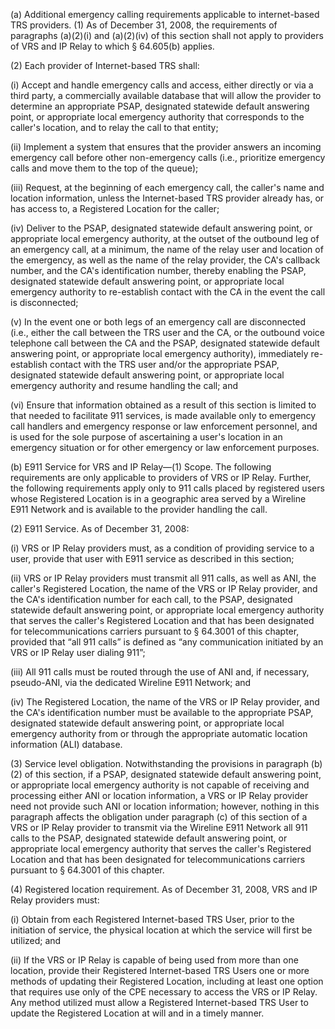 (a) Additional emergency calling requirements applicable to internet-based TRS providers. (1) As of December 31, 2008, the requirements of paragraphs (a)(2)(i) and (a)(2)(iv) of this section shall not apply to providers of VRS and IP Relay to which § 64.605(b) applies.

(2) Each provider of Internet-based TRS shall:

(i) Accept and handle emergency calls and access, either directly or via a third party, a commercially available database that will allow the provider to determine an appropriate PSAP, designated statewide default answering point, or appropriate local emergency authority that corresponds to the caller's location, and to relay the call to that entity;

(ii) Implement a system that ensures that the provider answers an incoming emergency call before other non-emergency calls (i.e., prioritize emergency calls and move them to the top of the queue);

(iii) Request, at the beginning of each emergency call, the caller's name and location information, unless the Internet-based TRS provider already has, or has access to, a Registered Location for the caller;

(iv) Deliver to the PSAP, designated statewide default answering point, or appropriate local emergency authority, at the outset of the outbound leg of an emergency call, at a minimum, the name of the relay user and location of the emergency, as well as the name of the relay provider, the CA's callback number, and the CA's identification number, thereby enabling the PSAP, designated statewide default answering point, or appropriate local emergency authority to re-establish contact with the CA in the event the call is disconnected;

(v) In the event one or both legs of an emergency call are disconnected (i.e., either the call between the TRS user and the CA, or the outbound voice telephone call between the CA and the PSAP, designated statewide default answering point, or appropriate local emergency authority), immediately re-establish contact with the TRS user and/or the appropriate PSAP, designated statewide default answering point, or appropriate local emergency authority and resume handling the call; and

(vi) Ensure that information obtained as a result of this section is limited to that needed to facilitate 911 services, is made available only to emergency call handlers and emergency response or law enforcement personnel, and is used for the sole purpose of ascertaining a user's location in an emergency situation or for other emergency or law enforcement purposes.

(b) E911 Service for VRS and IP Relay—(1) Scope. The following requirements are only applicable to providers of VRS or IP Relay. Further, the following requirements apply only to 911 calls placed by registered users whose Registered Location is in a geographic area served by a Wireline E911 Network and is available to the provider handling the call.

(2) E911 Service. As of December 31, 2008:

(i) VRS or IP Relay providers must, as a condition of providing service to a user, provide that user with E911 service as described in this section;

(ii) VRS or IP Relay providers must transmit all 911 calls, as well as ANI, the caller's Registered Location, the name of the VRS or IP Relay provider, and the CA's identification number for each call, to the PSAP, designated statewide default answering point, or appropriate local emergency authority that serves the caller's Registered Location and that has been designated for telecommunications carriers pursuant to § 64.3001 of this chapter, provided that “all 911 calls” is defined as “any communication initiated by an VRS or IP Relay user dialing 911”;
              

(iii) All 911 calls must be routed through the use of ANI and, if necessary, pseudo-ANI, via the dedicated Wireline E911 Network; and

(iv) The Registered Location, the name of the VRS or IP Relay provider, and the CA's identification number must be available to the appropriate PSAP, designated statewide default answering point, or appropriate local emergency authority from or through the appropriate automatic location information (ALI) database.

(3) Service level obligation. Notwithstanding the provisions in paragraph (b)(2) of this section, if a PSAP, designated statewide default answering point, or appropriate local emergency authority is not capable of receiving and processing either ANI or location information, a VRS or IP Relay provider need not provide such ANI or location information; however, nothing in this paragraph affects the obligation under paragraph (c) of this section of a VRS or IP Relay provider to transmit via the Wireline E911 Network all 911 calls to the PSAP, designated statewide default answering point, or appropriate local emergency authority that serves the caller's Registered Location and that has been designated for telecommunications carriers pursuant to § 64.3001 of this chapter.

(4) Registered location requirement. As of December 31, 2008, VRS and IP Relay providers must:

(i) Obtain from each Registered Internet-based TRS User, prior to the initiation of service, the physical location at which the service will first be utilized; and

(ii) If the VRS or IP Relay is capable of being used from more than one location, provide their Registered Internet-based TRS Users one or more methods of updating their Registered Location, including at least one option that requires use only of the CPE necessary to access the VRS or IP Relay. Any method utilized must allow a Registered Internet-based TRS User to update the Registered Location at will and in a timely manner.

